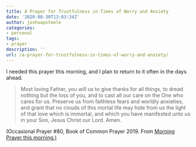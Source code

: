 ```yaml
---
title: A Prayer for Trustfulness in Times of Worry and Anxiety
date: '2020-08-30T13:03:34Z'
author: joshuapsteele
categories:
- personal
tags:
- prayer
description: ''
url: /a-prayer-for-trustfulness-in-times-of-worry-and-anxiety/
---
```

I needed this prayer this morning, and I plan to return to it often in the days ahead.

> Most loving Father, you will us to give thanks for all things, to dread nothing but the loss of you, and to cast all our care on the One who cares for us. Preserve us from faithless fears and worldly anxieties, and grant that no clouds of this mortal life may hide from us the light of that love which is immortal, and which you have manifested unto us in your Son, Jesus Christ our Lord. Amen.

(Occasional Prayer #80, Book of Common Prayer 2019. From [Morning Prayer this morning.)](https://www.dailyoffice2019.com/?setting_psalter=30&setting_reading_cycle=1&setting_reading_length=full&setting_reading_audio=on&setting_canticle_rotation=1979&setting_theme=theme-dark&setting_lectionary=mass-readings&setting_confession=short&setting_absolution=priest&setting_morning_prayer_invitatory=invitatory_jubilate_on_feasts&setting_reading_headings=off&setting_language_style=traditional&setting_national_holidays=all&setting_suffrages=rotating&setting_collects=rotating&setting_pandemic_prayers=pandemic_yes&setting_mp_great_litany=mp_litany_everyday&setting_ep_great_litany=ep_litany_off&setting_general_thanksgiving=on&setting_chrysostom=on&setting_grace=rotating&setting_o_antiphons=literal)